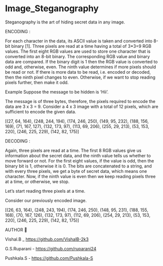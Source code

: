 # Image_Steganography
Steganography is the art of hiding secret data in any image.

ENCODING :

For each character in the data, its ASCII value is taken and converted into 8-bit binary [1].
Three pixels are read at a time having a total of 3*3=9 RGB values. The first eight RGB values are used to store one character that is converted into an 8-bit binary.
The corresponding RGB value and binary data are compared. If the binary digit is 1 then the RGB value is converted to odd and, otherwise, even.
The ninth value determines if more pixels should be read or not. If there is more data to be read, i.e. encoded or decoded, then the ninth pixel changes to even. Otherwise, if we want to stop reading pixels further, then make it odd.

Example
Suppose the message to be hidden is ‘Hii’.

The message is of three bytes, therefore, the pixels required to encode the data are 3 x 3 = 9. Consider a 4 x 3 image with a total of 12 pixels, which are sufficient to encode the given data.

[(27, 64, 164), (248, 244, 194), (174, 246, 250), (149, 95, 232),
(188, 156, 169), (71, 167, 127), (132, 173, 97), (113, 69, 206),
(255, 29, 213), (53, 153, 220), (246, 225, 229), (142, 82, 175)]

DECODING :

Again, three pixels are read at a time. The first 8 RGB values give us information about the secret data, and the ninth value tells us whether to move forward or not.
For the first eight values, if the value is odd, then the binary bit is 1, otherwise it is 0.
The bits are concatenated to a string, and with every three pixels, we get a byte of secret data, which means one character.
Now, if the ninth value is even then we keep reading pixels three at a time, or otherwise, we stop.

Let’s start reading three pixels at a time.

Consider our previously encoded image.

[(26, 63, 164), (248, 243, 194), (174, 246, 250), (148, 95, 231),
(188, 155, 168), (70, 167, 126), (132, 173, 97), (112, 69, 206),
(254, 29, 213), (53, 153, 220), (246, 225, 229), (142, 82, 175)]



AUTHOR 🔗

Vishal.B _ https://github.com/VishalB-2k3

G.S.Ruparani - https://github.com/ruparani24

Pushkala.S - https://github.com/Pushkala-S
